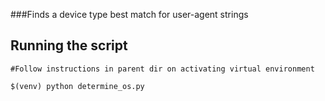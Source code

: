 ###Finds a device type best match for user-agent strings

## Running the script ##
	#Follow instructions in parent dir on activating virtual environment

	$(venv) python determine_os.py
	
